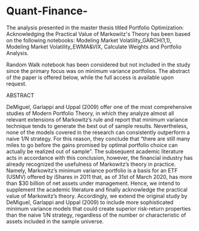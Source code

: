 # Quant-Finance-

The analysis presented in the master thesis titled Portfolio Optimization: Acknowledging the Practical Value of Markowitz's Theory has been based on the following notebooks:
Modeling Market Volatility_GARCH(1,1), Modeling Market Volatility_EWMA&VIX, Calculate Weights and Portfolio Analysis. 

Random Walk notebook has been considered but not included in the study since the primary focus was on minimum variance portfolios. The abstract of the paper is offered below, while the full access is available upon request. 

ABSTRACT 

DeMiguel, Garlappi and Uppal (2009) offer one of the most comprehensive studies of Modern Portfolio Theory, in which they analyze almost all relevant extensions of Markowitz’s rule and report that minimum variance technique tends to generate the best out of sample results. Nevertheless, none of the models covered in the research can consistently outperform a naive 1/N strategy. For this reason, they conclude that “there are still many miles to go before the gains promised by optimal portfolio choice can actually be realized out of sample”. The subsequent academic literature acts in accordance with this conclusion, however, the financial industry has already recognized the usefulness of Markowitz’s theory in practice. Namely, Markowitz’s minimum variance portfolio is a basis for an ETF (USMV) offered by iShares in 2011 that, as of 31st of March 2020, has more than $30 billion of net assets under management. Hence, we intend to supplement the academic literature and finally acknowledge the practical value of Markowitz’s theory. Accordingly, we extend the original study by DeMiguel, Garlappi and Uppal (2009) to include more sophisticated minimum variance models that could create superior risk-return properties than the naive 1/N strategy, regardless of the number or characteristic of assets included in the sample universe. 
